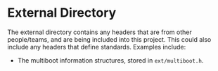 # External Directory
The external directory contains any headers that are from other people/teams,
and are being included into this project. This could also include any headers
that define standards. Examples include:
- The multiboot information structures, stored in `ext/multiboot.h`.

